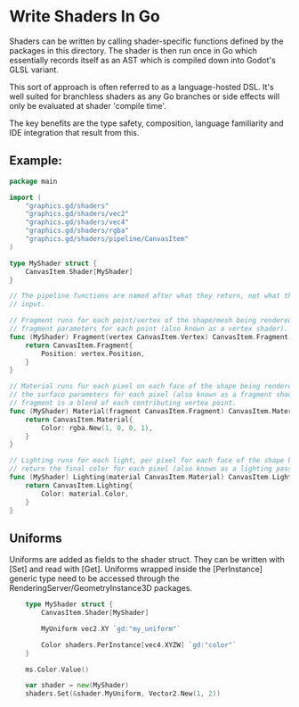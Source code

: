 # Write Shaders In Go

Shaders can be written by calling shader-specific functions defined by the
packages in this directory. The shader is then run once in Go which essentially
records itself as an AST which is compiled down into Godot's GLSL variant.

This sort of approach is often referred to as a language-hosted DSL. It's well
suited for branchless shaders as any Go branches or side effects will only be
evaluated at shader 'compile time'.

The key benefits are the type safety, composition, language familiarity and IDE
integration that result from this.

## Example:

```go
package main

import (
	"graphics.gd/shaders"
	"graphics.gd/shaders/vec2"
	"graphics.gd/shaders/vec4"
	"graphics.gd/shaders/rgba"
	"graphics.gd/shaders/pipeline/CanvasItem"
)

type MyShader struct {
	CanvasItem.Shader[MyShader]
}

// The pipeline functions are named after what they return, not what they accept as
// input.

// Fragment runs for each point/vertex of the shape/mesh being rendered, should return
// fragment parameters for each point (also known as a vertex shader).
func (MyShader) Fragment(vertex CanvasItem.Vertex) CanvasItem.Fragment {
	return CanvasItem.Fragment{
		Position: vertex.Position,
	}
}

// Material runs for each pixel on each face of the shape being rendered, should return
// the surface parameters for each pixel (also known as a fragment shader). The input
// fragment is a blend of each contributing vertex point.
func (MyShader) Material(fragment CanvasItem.Fragment) CanvasItem.Material {
	return CanvasItem.Material{
		Color: rgba.New(1, 0, 0, 1),
	}
}

// Lighting runs for each light, per pixel for each face of the shape being rendered, should
// return the final color for each pixel (also known as a lighting pass).
func (MyShader) Lighting(material CanvasItem.Material) CanvasItem.Lighting {
	return CanvasItem.Lighting{
		Color: material.Color,
	}
}
```

## Uniforms

Uniforms are added as fields to the shader struct. They can be written with [Set] and read with
[Get]. Uniforms wrapped inside the [PerInstance] generic type need to be accessed through the
RenderingServer/GeometryInstance3D packages.

```go
	type MyShader struct {
		CanvasItem.Shader[MyShader]

		MyUniform vec2.XY `gd:"my_uniform"`

		Color shaders.PerInstance[vec4.XYZW] `gd:"color"`
	}

	ms.Color.Value()

	var shader = new(MyShader)
	shaders.Set(&shader.MyUniform, Vector2.New(1, 2))
```
